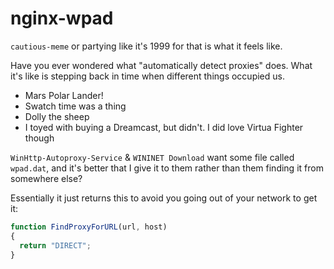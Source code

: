 # nginx-wpad

`cautious-meme` or partying like it's 1999 for that is what it feels like.

Have you ever wondered what "automatically detect proxies" does. What it's like is stepping back in time when different things occupied us.

- Mars Polar Lander!
- Swatch time was a thing
- Dolly the sheep
- I toyed with buying a Dreamcast, but didn't. I did love Virtua Fighter though

`WinHttp-Autoproxy-Service` & `WININET Download` want some file called `wpad.dat`, and it's better that I give it to them rather than them finding it from somewhere else?

Essentially it just returns this to avoid you going out of your network to get it:

```javascript
function FindProxyForURL(url, host)
{
  return "DIRECT";
}
```